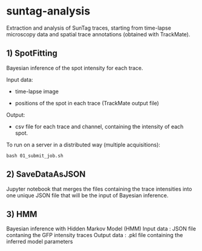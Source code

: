 # suntag-analysis
Extraction and analysis of SunTag traces, starting from time-lapse microscopy data and spatial trace annotations (obtained with TrackMate).

## 1) SpotFitting
Bayesian inference of the spot intensity for each trace.

Input data:
    
- time-lapse image
    
- positions of the spot in each trace (TrackMate output file)
    
Output:

- csv file for each trace and channel, containing the intensity of each spot.

To run on a server in a distributed way (multiple acquisitions):

`bash 01_submit_job.sh`

## 2) SaveDataAsJSON
Jupyter notebook that merges the files containing the trace intensities into one unique JSON file that will be the input of Bayesian inference.

## 3) HMM
Bayesian inference with Hidden Markov Model (HMM)
Input data : JSON file contaning the GFP intensity traces
Output data : .pkl file containing the inferred model parameters

